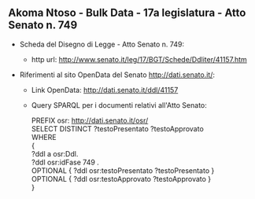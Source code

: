 ## Akoma Ntoso - Bulk Data - 17a legislatura - Atto Senato n. 749 ##

* Scheda del Disegno di Legge - Atto Senato n. 749:
	* http url: http://www.senato.it/leg/17/BGT/Schede/Ddliter/41157.htm

* Riferimenti al sito OpenData del Senato http://dati.senato.it/:
	* Link OpenData: http://dati.senato.it/ddl/41157
	* Query SPARQL per i documenti relativi all'Atto Senato:

        PREFIX osr: <http://dati.senato.it/osr/>  
		SELECT DISTINCT ?testoPresentato ?testoApprovato  
		WHERE  
		{  
		    ?ddl a osr:Ddl.  
		    ?ddl osr:idFase 749 .  
		    OPTIONAL { ?ddl osr:testoPresentato ?testoPresentato }  
		    OPTIONAL { ?ddl osr:testoApprovato ?testoApprovato }  
		}
		